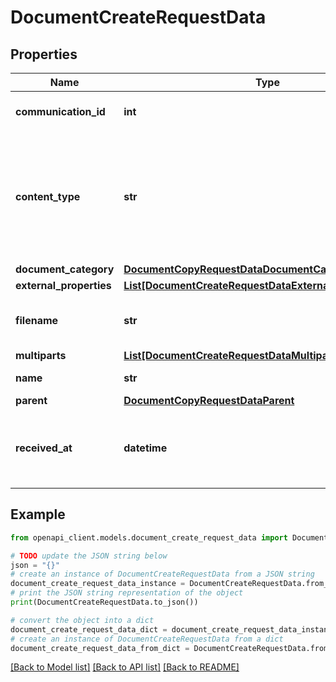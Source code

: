 # DocumentCreateRequestData


## Properties

Name | Type | Description | Notes
------------ | ------------- | ------------- | -------------
**communication_id** | **int** | Related communication record. | [optional] 
**content_type** | **str** | A standard MIME type describing the format of the object data. If the field is not specified, it is determined by the file extension. | [optional] 
**document_category** | [**DocumentCopyRequestDataDocumentCategory**](DocumentCopyRequestDataDocumentCategory.md) |  | [optional] 
**external_properties** | [**List[DocumentCreateRequestDataExternalPropertiesInner]**](DocumentCreateRequestDataExternalPropertiesInner.md) |  | [optional] 
**filename** | **str** | Name of the original file. | [optional] [default to 'name']
**multiparts** | [**List[DocumentCreateRequestDataMultipartsInner]**](DocumentCreateRequestDataMultipartsInner.md) |  | [optional] 
**name** | **str** | Document name. | 
**parent** | [**DocumentCopyRequestDataParent**](DocumentCopyRequestDataParent.md) |  | 
**received_at** | **datetime** | Date and time the document was received (Expects an ISO-8601 timestamp). | [optional] 

## Example

```python
from openapi_client.models.document_create_request_data import DocumentCreateRequestData

# TODO update the JSON string below
json = "{}"
# create an instance of DocumentCreateRequestData from a JSON string
document_create_request_data_instance = DocumentCreateRequestData.from_json(json)
# print the JSON string representation of the object
print(DocumentCreateRequestData.to_json())

# convert the object into a dict
document_create_request_data_dict = document_create_request_data_instance.to_dict()
# create an instance of DocumentCreateRequestData from a dict
document_create_request_data_from_dict = DocumentCreateRequestData.from_dict(document_create_request_data_dict)
```
[[Back to Model list]](../README.md#documentation-for-models) [[Back to API list]](../README.md#documentation-for-api-endpoints) [[Back to README]](../README.md)


